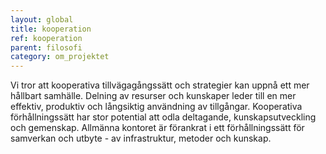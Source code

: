 ```yaml
---
layout: global
title: kooperation
ref: kooperation
parent: filosofi
category: om_projektet
---
```


Vi tror att kooperativa tillvägagångssätt och strategier kan uppnå ett mer hållbart samhälle. Delning av resurser och kunskaper leder till en mer effektiv, produktiv och långsiktig användning av tillgångar. Kooperativa förhållningssätt har stor potential att odla deltagande, kunskapsutveckling och gemenskap. Allmänna kontoret är förankrat i ett förhållningssätt för samverkan och utbyte - av infrastruktur, metoder och kunskap.